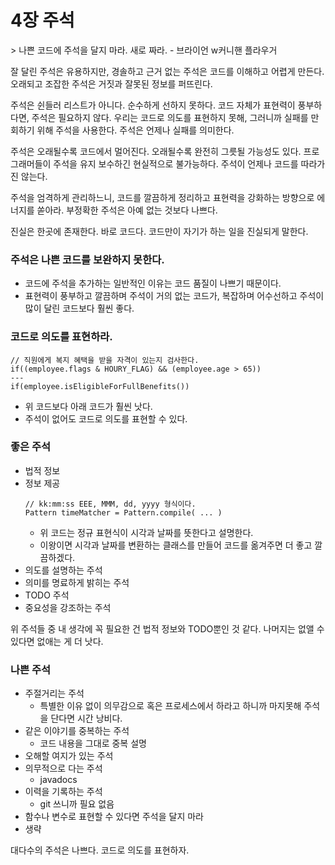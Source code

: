 # 4장 주석

&gt; 나쁜 코드에 주석을 달지 마라. 새로 짜라. - 브라이언 w커니핸 플라우거

잘 달린 주석은 유용하지만, 경솔하고 근거 없는 주석은 코드를 이해하고 어렵게 만든다. 오래되고 조잡한 주석은 거짓과 잘못된 정보를 퍼뜨린다.

주석은 쉰들러 리스트가 아니다. 순수하게 선하지 못하다. 코드 자체가 표현력이 풍부하다면, 주석은 필요하지 않다. 우리는 코드로 의도를 표현하지 못해, 그러니까 실패를 만회하기 위해 주석을 사용한다. 주석은 언제나 실패를 의미한다.

주석은 오래될수록 코드에서 멀어진다. 오래될수록 완전히 그릇될 가능성도 있다. 프로그래머들이 주석을 유지 보수하긴 현실적으로 불가능하다. 주석이 언제나 코드를 따라가진 않는다.

주석을 엄격하게 관리하느니, 코드를 깔끔하게 정리하고 표현력을 강화하는 방향으로 에너지를 쏟아라. 부정확한 주석은 아예 없는 것보다 나쁘다.

진실은 한곳에 존재한다. 바로 코드다. 코드만이 자기가 하는 일을 진실되게 말한다.

### 주석은 나쁜 코드를 보완하지 못한다.

- 코드에 주석을 추가하는 일반적인 이유는 코드 품질이 나쁘기 때문이다.
- 표현력이 풍부하고 깔끔하며 주석이 거의 없는 코드가, 복잡하며 어수선하고 주석이 많이 달린 코드보다 훨씬 좋다.

### 코드로 의도를 표현하라.

```tsx
// 직원에게 복지 혜택을 받을 자격이 있는지 검사한다.
if((employee.flags & HOURY_FLAG) && (employee.age > 65))
---
if(employee.isEligibleForFullBenefits())
```

- 위 코드보다 아래 코드가 훨씬 낫다.
- 주석이 없어도 코드로 의도를 표현할 수 있다.

### 좋은 주석

- 법적 정보
- 정보 제공
  ```tsx
  // kk:mm:ss EEE, MMM, dd, yyyy 형식이다.
  Pattern timeMatcher = Pattern.compile( ... )
  ```
  - 위 코드는 정규 표현식이 시각과 날짜를 뜻한다고 설명한다.
  - 이왕이면 시각과 날짜를 변환하는 클래스를 만들어 코드를 옮겨주면 더 좋고 깔끔하겠다.
- 의도를 설명하는 주석
- 의미를 명료하게 밝히는 주석
- TODO 주석
- 중요성을 강조하는 주석

위 주석들 중 내 생각에 꼭 필요한 건 법적 정보와 TODO뿐인 것 같다. 나머지는 없앨 수 있다면 없애는 게 더 낫다.

### 나쁜 주석

- 주절거리는 주석
  - 특별한 이유 없이 의무감으로 혹은 프로세스에서 하라고 하니까 마지못해 주석을 단다면 시간 낭비다.
- 같은 이야기를 중복하는 주석
  - 코드 내용을 그대로 중복 설명
- 오해할 여지가 있는 주석
- 의무적으로 다는 주석
  - javadocs
- 이력을 기록하는 주석
  - git 쓰니까 필요 없음
- 함수나 변수로 표현할 수 있다면 주석을 달지 마라
- 생략

대다수의 주석은 나쁘다. 코드로 의도를 표현하자.
